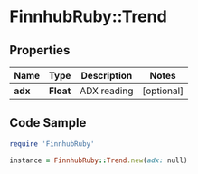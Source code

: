 # FinnhubRuby::Trend

## Properties

Name | Type | Description | Notes
------------ | ------------- | ------------- | -------------
**adx** | **Float** | ADX reading | [optional] 

## Code Sample

```ruby
require 'FinnhubRuby'

instance = FinnhubRuby::Trend.new(adx: null)
```


